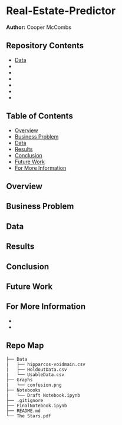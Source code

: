 # Real-Estate-Predictor
**Author:** Cooper McCombs

## Repository Contents
- [Data]('')
- []()
- []()
- []()
- []()
- []()
- []()
## Table of Contents
- [Overview](#overview)
- [Business Problem](#business-problem)
- [Data](#data)
- [Results](#results)
- [Conclusion](#conclusion)
- [Future Work](#future-work)
- [For More Information](#for-more-information)
## Overview

## Business Problem

## Data

## Results

## Conclusion

## Future Work

## For More Information
- []()
- []()
 
## Repo Map
```
├── Data                                    
|   ├── hipparcos-voidmain.csv  
|   ├── HoldoutData.csv  
|   └── UsableData.csv
├── Graphs
|   └── confusion.png
├── Notebooks  
|   └── Draft Notebook.ipynb
├── .gitignore 
├── FinalNotebook.ipynb 
├── README.md 
└── The Stars.pdf
```